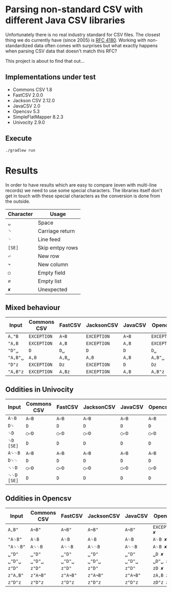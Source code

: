 # Parsing non-standard CSV with different Java CSV libraries

Unfortunately there is no real industry standard for CSV files. The closest thing we do currently
have (since 2005) is [RFC 4180](https://tools.ietf.org/html/rfc4180).
Working with non-standardized data often comes with surprises but what exactly happens when parsing
CSV data that doesn't match this RFC?

This project is about to find that out...

## Implementations under test

- Commons CSV 1.8
- FastCSV 2.0.0
- Jackson CSV 2.12.0
- JavaCSV 2.0
- Opencsv 5.3
- SimpleFlatMapper 8.2.3
- Univocity 2.9.0

## Execute

    ./gradlew run

# Results

In order to have results which are easy to compare (even with multi-line records) we need to use
some special characters.
The libraries itself don't get in touch with these special characters as the conversion is done
from the outside.

| Character | Usage             |
| --------- | ----------------- |
| `␣`       | Space             |
| `␍`       | Carriage return   |
| `␊`       | Line feed         |
| `[SE]`    | Skip emtpy rows   |
| `⏎`       | New row           |
| `↷`       | New column        |
| `◯`       | Empty field       |
| `∅`       | Empty list        |
| `✘`       | Unexpected        |

## Mixed behaviour
| Input    | Commons CSV | FastCSV | JacksonCSV  | JavaCSV | Opencsv     | Sfm     | Univocity |
| -------- | ----------- | ------- | ----------- | ------- | ----------- | ------- | --------- |
| `A,"B`   | `EXCEPTION` | `A↷B`   | `EXCEPTION` | `A↷B`   | `EXCEPTION` | `A↷B`   | `A↷B`     |
| `"A,B`   | `EXCEPTION` | `A,B`   | `EXCEPTION` | `A,B`   | `EXCEPTION` | `A,B`   | `A,B`     |
| `"D"␣`   | `D`         | `D␣`    | `D`         | `D`     | `D␣`        | `D"␣`   | `D`       |
| `"A,B"␣` | `A,B`       | `A,B␣`  | `A,B`       | `A,B`   | `A,B"␣`     | `A,B"␣` | `A,B`     |
| `"D"z`   | `EXCEPTION` | `Dz`    | `EXCEPTION` | `D`     | `Dz`        | `D"z`   | `"D"z`    |
| `"A,B"z` | `EXCEPTION` | `A,Bz`  | `EXCEPTION` | `A,B`   | `A,B"z`     | `A,B"z` | `"A,B"z`  |

## Oddities in Univocity
| Input      | Commons CSV | FastCSV | JacksonCSV | JavaCSV | Opencsv | Sfm   | Univocity |
| ---------- | ----------- | ------- | ---------- | ------- | ------- | ----- | --------- |
| `A␍B`      | `A⏎B`       | `A⏎B`   | `A⏎B`      | `A⏎B`   | `A⏎B`   | `A⏎B` | `A␍B ✘`   |
| `D␍`       | `D`         | `D`     | `D`        | `D`     | `D`     | `D`   | `D␍ ✘`    |
| `␍D`       | `◯⏎D`       | `◯⏎D`   | `◯⏎D`      | `◯⏎D`   | `◯⏎D`   | `◯⏎D` | `␍D ✘`    |
| `␍D [SE]`  | `D`         | `D`     | `D`        | `D`     | `D`     | `D`   | `␍D ✘`    |
| `A␍␊B`     | `A⏎B`       | `A⏎B`   | `A⏎B`      | `A⏎B`   | `A⏎B`   | `A⏎B` | `A␍⏎B ✘`  |
| `D␍␊`      | `D`         | `D`     | `D`        | `D`     | `D`     | `D`   | `D␍ ✘`    |
| `␍␊D`      | `◯⏎D`       | `◯⏎D`   | `◯⏎D`      | `◯⏎D`   | `◯⏎D`   | `◯⏎D` | `␍⏎D ✘`   |
| `␍␊D [SE]` | `D`         | `D`     | `D`        | `D`     | `D`     | `D`   | `␍⏎D ✘`   |

## Oddities in Opencsv
| Input    | Commons CSV | FastCSV  | JacksonCSV | JavaCSV  | Opencsv       | Sfm      | Univocity |
| -------- | ----------- | -------- | ---------- | -------- | ------------- | -------- | --------- |
| `A,B"`   | `A↷B"`      | `A↷B"`   | `A↷B"`     | `A↷B"`   | `EXCEPTION ✘` | `A↷B"`   | `A↷B"`    |
| `"A␍B"`  | `A␍B`       | `A␍B`    | `A␍B`      | `A␍B`    | `A␊B ✘`       | `A␍B`    | `A␍B`     |
| `"A␍␊B"` | `A␍␊B`      | `A␍␊B`   | `A␍␊B`     | `A␍␊B`   | `A␊B ✘`       | `A␍␊B`   | `A␍␊B`    |
| `␣"D"`   | `␣"D"`      | `␣"D"`   | `␣"D"`     | `␣"D"`   | `␣D ✘`        | `␣"D"`   | `␣"D"`    |
| `␣"D"␣`  | `␣"D"␣`     | `␣"D"␣`  | `␣"D"␣`    | `␣"D"␣`  | `␣D"␣ ✘`      | `␣"D"␣`  | `␣"D"␣`   |
| `z"D"`   | `z"D"`      | `z"D"`   | `z"D"`     | `z"D"`   | `zD ✘`        | `z"D"`   | `z"D"`    |
| `z"A,B"` | `z"A↷B"`    | `z"A↷B"` | `z"A↷B"`   | `z"A↷B"` | `zA,B ✘`      | `z"A↷B"` | `z"A↷B"`  |
| `z"D"z`  | `z"D"z`     | `z"D"z`  | `z"D"z`    | `z"D"z`  | `zD"z ✘`      | `z"D"z`  | `z"D"z`   |
